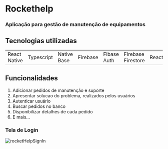﻿# Rockethelp

###  Aplicação para gestão de manutenção de equipamentos


## Tecnologias utilizadas 

<table>
  <tr>
    <td> React Native </td>
    <td> Typescript </td>
    <td> Native Base</td>
    <td> Firebase </td>
    <td> Fibase Auth </td>
    <td> Firebase Firestore</td>
    <td> ReactJS</td>
  </tr>
</table>


## Funcionalidades

1. Adicionar pedidos de manutenção e suporte
2. Apresentar solucao do problema, realizados pelos usuários
4. Autenticar usuário
5. Buscar pedidos no banco
6. Disponibilizar detalhes de cada pedido
7. E mais... 

### Tela de Login 

![rocketHelpSignIn](https://user-images.githubusercontent.com/75026003/181821373-cfb8a4b9-fb51-4165-8181-f8ebe0dd23e1.png)



